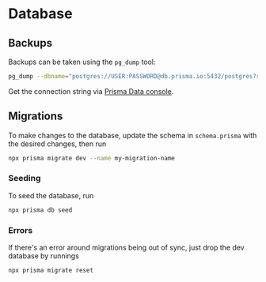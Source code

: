 # Database

## Backups

Backups can be taken using the `pg_dump` tool:

```sh
pg_dump --dbname="postgres://USER:PASSWORD@db.prisma.io:5432/postgres?sslmode=require" > ./denman-dines-MM-DD-YYYY.bak
```

Get the connection string via [Prisma Data console](https://console.prisma.io/clnkchbti006rrx0hazny6pk8/cmdwc6fwy06r4zz0vad55pfny/cmdwcv4d806ryzz0vqej1zzt2/studio#table=User&schema=public&view=table).

## Migrations

To make changes to the database, update the schema in `schema.prisma` with the desired changes, then run

```sh
npx prisma migrate dev --name my-migration-name
```

### Seeding

To seed the database, run

```sh
npx prisma db seed
```

### Errors

If there's an error around migrations being out of sync, just drop the dev database by runnings

```sh
npx prisma migrate reset
```
